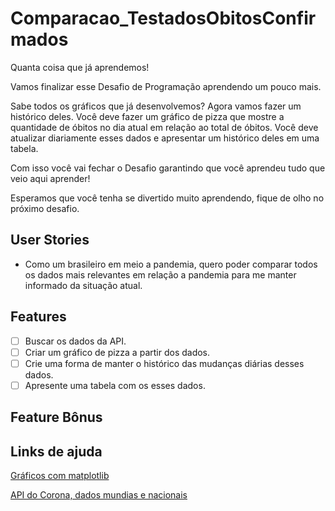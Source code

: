 # Comparacao_TestadosObitosConfirmados
Quanta coisa que já aprendemos!

Vamos finalizar esse Desafio de Programação aprendendo um pouco mais.

Sabe todos os gráficos que já desenvolvemos? Agora vamos fazer um histórico deles. Você deve fazer um gráfico de pizza que mostre a quantidade de óbitos no dia atual em relação ao total de óbitos. Você deve atualizar diariamente esses dados e apresentar um histórico deles em uma tabela.

Com isso você vai fechar o Desafio garantindo que você aprendeu tudo que veio aqui aprender!

Esperamos que você tenha se divertido muito aprendendo, fique de olho no próximo desafio.

## User Stories
* Como um brasileiro em meio a pandemia, quero poder comparar todos os dados mais relevantes em relação a pandemia para me manter informado da situação atual.

## Features
-   [ ] Buscar os dados da API.
-   [ ] Criar um gráfico de pizza a partir dos dados.
-   [ ] Crie uma forma de manter o histórico das mudanças diárias desses dados.
-   [ ] Apresente uma tabela com os esses dados.

## Feature Bônus

## Links de ajuda
[Gráficos com matplotlib](https://matplotlib.org/3.2.1/tutorials/introductory/sample_plots.html)

[API do Corona, dados mundias e nacionais](https://github.com/devarthurribeiro/covid19-brazil-api)
